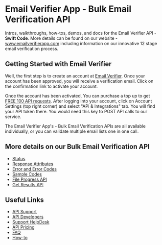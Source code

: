 Email Verifier App - Bulk Email Verification API
=========
Intros, walkthroughs, how-tos, demos, and docs for the Email Verifier API - <strong>Swift Code</strong>. More details can be found on our website - www.emailverifierapp.com including information on our innovative 12 stage email verification process. 

Getting Started with Email Verifier
--------------------------------
Well, the first step is to create an account at [Email Verifier](https://www.emailverifierapp.com/). Once your account has been approved, you will receive a verification email. Click on the confirmation link to activate your account.

Once the account has been activated, You can purchase a top up to get [FREE 100 API requests](https://support.emailverifierapp.com/articles/api/do-i-get-free-credit-for-testing-your-api). After logging into your account, click on Account Settings (top right corner) and select "API & Integrations" tab. You will find your API token there. You would need this key to POST API calls to our service.

The Email Verifier App's - Bulk Email Verification APIs are all available individually, or you can validate multiple email lists one in one call. 

More details on our Bulk Email Verification API
-------------

* [Status](https://www.emailverifierapp.com/batch-email-verification-api-for-developers/status/)
* [Response Attributes](https://www.emailverifierapp.com/batch-email-verification-api-for-developers/response-attributes/)
* [Error and Error Codes](https://www.emailverifierapp.com/batch-email-verification-api-for-developers/error-codes/)
* [Sample Codes](https://www.emailverifierapp.com/batch-email-verification-api-for-developers/sample-codes/)
* [File Progress API](http://www.emailverifierapp.com/batch-email-verification-api-for-developers/file-progress-api/)
* [Get Results API](http://www.emailverifierapp.com/batch-email-verification-api-for-developers/get-results-api/)


Useful Links
-------------

* [API Support](https://support.emailverifierapp.com/articles/api)
* [API Developers](https://www.emailverifierapp.com/batch-email-verification-api-for-developers/)
* [Support HelpDesk](https://support.emailverifierapp.com/contact)
* [API Pricing](https://www.emailverifierapp.com/email-verification-pricing/)
* [FAQ](https://support.emailverifierapp.com/articles/frequently-asked-questions)
* [How-to](https://support.emailverifierapp.com/articles/how-to)

